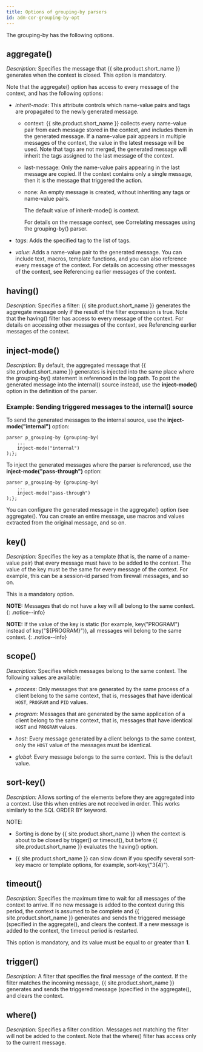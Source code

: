 ```yaml
---
title: Options of grouping-by parsers
id: adm-cor-grouping-by-opt
---
```


The grouping-by has the following options.

## aggregate()

*Description:* Specifies the message that {{ site.product.short_name }} generates when
the context is closed. This option is mandatory.

Note that the aggregate() option has access to every message of the
context, and has the following options:

- *inherit-mode*: This attribute controls which name-value pairs and
    tags are propagated to the newly generated message.

  - context: {{ site.product.short_name }} collects every name-value pair from each
        message stored in the context, and includes them in the
        generated message. If a name-value pair appears in multiple
        messages of the context, the value in the latest message will be
        used. Note that tags are not merged, the generated message will
        inherit the tags assigned to the last message of the context.

  - last-message: Only the name-value pairs appearing in the last
        message are copied. If the context contains only a single
        message, then it is the message that triggered the action.

  - none: An empty message is created, without inheriting any tags
        or name-value pairs.

    The default value of inherit-mode() is context.

    For details on the message context, see
    Correlating messages using the grouping-by() parser.

- *tags*: Adds the specified tag to the list of tags.

- *value*: Adds a name-value pair to the generated message. You can
    include text, macros, template functions, and you can also reference
    every message of the context. For details on accessing other
    messages of the context, see
    Referencing earlier messages of the context.

## having()

*Description:* Specifies a filter: {{ site.product.short_name }} generates the aggregate
message only if the result of the filter expression is true. Note that
the having() filter has access to every message of the context. For
details on accessing other messages of the context, see
Referencing earlier messages of the context.

## inject-mode()

*Description:* By default, the aggregated message that {{ site.product.short_name }}
generates is injected into the same place where the grouping-by()
statement is referenced in the log path. To post the generated message
into the internal() source instead, use the **inject-mode()** option in
the definition of the parser.

### Example: Sending triggered messages to the internal() source

To send the generated messages to the internal source, use the
**inject-mode(\"internal\")** option:

```config
parser p_grouping-by {grouping-by(
    ...
    inject-mode("internal")
);};
```

To inject the generated messages where the parser is referenced, use the
**inject-mode(\"pass-through\")** option:

```config
parser p_grouping-by {grouping-by(
    ...
    inject-mode("pass-through")
);};
```

You can configure the generated message in the aggregate() option (see
aggregate(). You can create an entire
message, use macros and values extracted from the original message, and
so on.

## key()

*Description:* Specifies the key as a template (that is, the name of a
name-value pair) that every message must have to be added to the
context. The value of the key must be the same for every message of the
context. For example, this can be a session-id parsed from firewall
messages, and so on.

This is a mandatory option.

**NOTE:** Messages that do not have a key will all belong to the same
context.
{: .notice--info}

**NOTE:** If the value of the key is static (for example, key(\"PROGRAM\")
instead of key(\"${PROGRAM}\")), all messages will belong to the same
context.
{: .notice--info}

## scope()

*Description:* Specifies which messages belong to the same context. The
following values are available:

- *process*: Only messages that are generated by the same process of a
    client belong to the same context, that is, messages that have
    identical `HOST`, `PROGRAM` and `PID` values.

- *program*: Messages that are generated by the same application of a
    client belong to the same context, that is, messages that have
    identical `HOST` and `PROGRAM` values.

- *host*: Every message generated by a client belongs to the same
    context, only the `HOST` value of the messages must be identical.

- *global*: Every message belongs to the same context. This is the
    default value.

## sort-key()

*Description:* Allows sorting of the elements before they are aggregated
into a context. Use this when entries are not received in order. This
works similarly to the SQL ORDER BY keyword.

NOTE:

- Sorting is done by {{ site.product.short_name }} when the context is about to be
    closed by trigger() or timeout(), but before {{ site.product.short_name }} evaluates
    the having() option.

- {{ site.product.short_name }} can slow down if you specify several sort-key macro or
    template options, for example, sort-key(\"${3}${4}\").

## timeout()

*Description:* Specifies the maximum time to wait for all messages of
the context to arrive. If no new message is added to the context during
this period, the context is assumed to be complete and {{ site.product.short_name }}
generates and sends the triggered message (specified in the
aggregate(), and clears the
context. If a new message is added to the context, the timeout period is
restarted.

This option is mandatory, and its value must be equal to or greater than
**1**.

## trigger()

*Description:* A filter that specifies the final message of the context.
If the filter matches the incoming message, {{ site.product.short_name }} generates and
sends the triggered message (specified in the
aggregate(), and clears the
context.

## where()

*Description:* Specifies a filter condition. Messages not matching the
filter will not be added to the context. Note that the where() filter
has access only to the current message.
